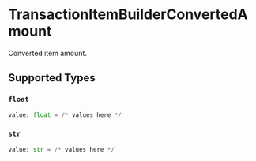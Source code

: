 # TransactionItemBuilderConvertedAmount

Converted item amount.


## Supported Types

### `float`

```python
value: float = /* values here */
```

### `str`

```python
value: str = /* values here */
```

